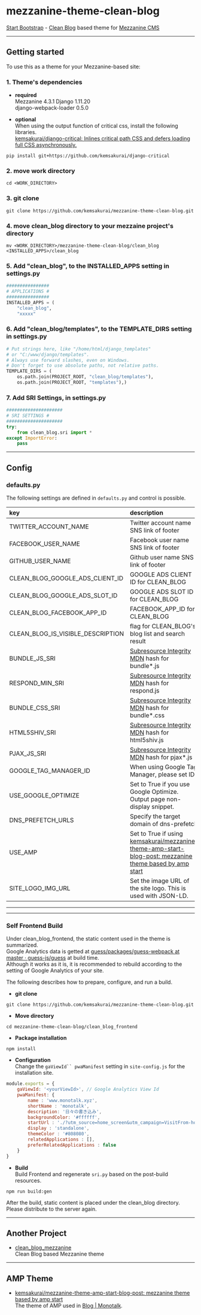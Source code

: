 # mezzanine-theme-clean-blog

[Start Bootstrap](http://startbootstrap.com/) - [Clean Blog](http://startbootstrap.com/template-overviews/clean-blog/) based theme for [Mezzanine CMS](http://mezzanine.jupo.org/)

------------------------------------------------------------------------
## Getting started
To use this as a theme for your Mezzanine-based site:

### 1. Theme's dependencies      

* **required**     
Mezzanine                  4.3.1
Django                     1.11.20        
django-webpack-loader      0.5.0       

* **optional**   
When using the output function of critical css, install the following libraries.    
[kemsakurai/django-critical: Inlines critical path CSS and defers loading full CSS asynchronously.](https://github.com/kemsakurai/django-critical) 
```console
pip install git+https://github.com/kemsakurai/django-critical    
```

### 2. move work directory
```
cd <WORK_DIRECTORY>
```
### 3. git clone
```
git clone https://github.com/kemsakurai/mezzanine-theme-clean-blog.git
```

### 4. move clean_blog directory to your mezzaine project's directory
```
mv <WORK_DIRECTORY>/mezzanine-theme-clean-blog/clean_blog <INSTALLED_APPS>/clean_blog
```

### 5. Add "clean_blog", to the INSTALLED_APPS setting in settings.py
```python
################
# APPLICATIONS #
################
INSTALLED_APPS = (
    "clean_blog",
    "xxxxx"
```

### 6. Add "clean_blog/templates", to the TEMPLATE_DIRS setting in settings.py
```python
# Put strings here, like "/home/html/django_templates"
# or "C:/www/django/templates".
# Always use forward slashes, even on Windows.
# Don't forget to use absolute paths, not relative paths.
TEMPLATE_DIRS = (
	os.path.join(PROJECT_ROOT, "clean_blog/templates"),
    os.path.join(PROJECT_ROOT, "templates"),)
```

### 7. Add SRI Settings, in settings.py    
```python
#####################
# SRI SETTINGS #
#####################
try:                                                                                                                                                                                
    from clean_blog.sri import *
except ImportError:
    pass

```

------------------------------------------------------------------------------
## Config    

### defaults.py    
The following settings are defined in `defaults.py` and control is possible.
[^1]:BUNDLE_JS_SRI, RESPOND_MIN_SRI, HTML5SHIV_SRI, PJAX_JS_SRI are defined in `sri.py`.    

|key|description|editable|default|
|:--|:--|:---|:----|
|TWITTER_ACCOUNT_NAME|Twitter account name SNS link of footer|True|""|
|FACEBOOK_USER_NAME|Facebook user name SNS link of footer|True|""|
|GITHUB_USER_NAME|Github user name SNS link of footer|True|""|
|CLEAN_BLOG_GOOGLE_ADS_CLIENT_ID|GOOGLE ADS CLIENT ID for CLEAN_BLOG|True|""|
|CLEAN_BLOG_GOOGLE_ADS_SLOT_ID|GOOGLE ADS SLOT ID for CLEAN_BLOG|True|""|
|CLEAN_BLOG_FACEBOOK_APP_ID|FACEBOOK_APP_ID for CLEAN_BLOG|True|""|
|CLEAN_BLOG_IS_VISIBLE_DESCRIPTION|flag for CLEAN_BLOG's blog list and search result|True|""|
|BUNDLE_JS_SRI|[Subresource Integrity MDN](https://developer.mozilla.org/en-US/docs/Web/Security/Subresource_Integrity) hash for bundle*.js|False|""|
|RESPOND_MIN_SRI|[Subresource Integrity MDN](https://developer.mozilla.org/en-US/docs/Web/Security/Subresource_Integrity) hash for respond.js|False|""|
|BUNDLE_CSS_SRI|[Subresource Integrity MDN](https://developer.mozilla.org/en-US/docs/Web/Security/Subresource_Integrity) hash for bundle*.css|False|""|
|HTML5SHIV_SRI|[Subresource Integrity MDN](https://developer.mozilla.org/en-US/docs/Web/Security/Subresource_Integrity) hash for html5shiv.js|False|""|
|PJAX_JS_SRI|[Subresource Integrity MDN](https://developer.mozilla.org/en-US/docs/Web/Security/Subresource_Integrity) hash for pjax*.js|False|""|
|GOOGLE_TAG_MANAGER_ID|When using Google Tag Manager, please set ID.|True|""|
|USE_GOOGLE_OPTIMIZE|Set to True if you use Google Optimize. Output page non-display snippet.|True|False|
|DNS_PREFETCH_URLS|Specify the target domain of dns-prefetch|True|[]|   
|USE_AMP|Set to True if using [kemsakurai/mezzanine-theme-amp-start-blog-post: mezzanine theme based by amp start](https://github.com/kemsakurai/mezzanine-theme-amp-start-blog-post)|True|False|   
|SITE_LOGO_IMG_URL|Set the image URL of the site logo. This is used with JSON-LD.|True|https://drive.google.com/uc?export=view&id=0By5O5w7iwOMOVE5pTEcyeE40WlE|    

------------------------------------------------------------------------------
------------------------------------------------------------------------------        
### Self Frontend Build         
Under clean_blog_frontend, the static content used in the theme is summarized.    
Google Analytics data is getted at [guess/packages/guess-webpack at master · guess-js/guess](https://github.com/guess-js/guess/tree/master/packages/guess-webpack) at build time.      
Although it works as it is, it is recommended to rebuild according to the setting of Google Analytics of your site.     

The following describes how to prepare, configure, and run a build.    

* **git clone**      
```console
git clone https://github.com/kemsakurai/mezzanine-theme-clean-blog.git    
```

* **Move directory**    
```console
cd mezzanine-theme-clean-blog/clean_blog_frontend     
```

* **Package installation**    
```console
npm install
```

* **Configuration**      
Change the `gaViewId`` pwaManifest` setting in `site-config.js` for the installation site.    
```javascript
module.exports = {
    gaViewId: '<yourViewId>', // Google Analytics View Id
    pwaManifest: {
        name : 'www.monotalk.xyz',
        shortName : 'monotalk',
        description: '日々の書き込み',
        backgroundColor: '#ffffff',
        startUrl : './?utm_source=home_screen&utm_campaign=VisitFrom-home_screen&utm_medium=pwa',
        display : 'standalone',
        themeColor : '#808080',
        relatedApplications : [],
        preferRelatedApplications : false
    }
}
```

* **Build**      
Build Frontend and regenerate `sri.py` based on the post-build resources.     
```console
npm run build:gen      
```
After the build, static content is placed under the clean_blog directory.
Please distribute to the server again.     

------------------------------------------------------------------------------
## Another Project

* [clean_blog_mezzanine](https://github.com/vskh/clean_blog_mezzanine#clean-blog-mezzanine)      
Clean Blog based Mezzanine theme

------------------------------------------------------------------------------
## AMP Theme     

* [kemsakurai/mezzanine-theme-amp-start-blog-post: mezzanine theme based by amp start](https://github.com/kemsakurai/mezzanine-theme-amp-start-blog-post)            
The theme of AMP used in [Blog | Monotalk](https://www.monotalk.xyz/).
